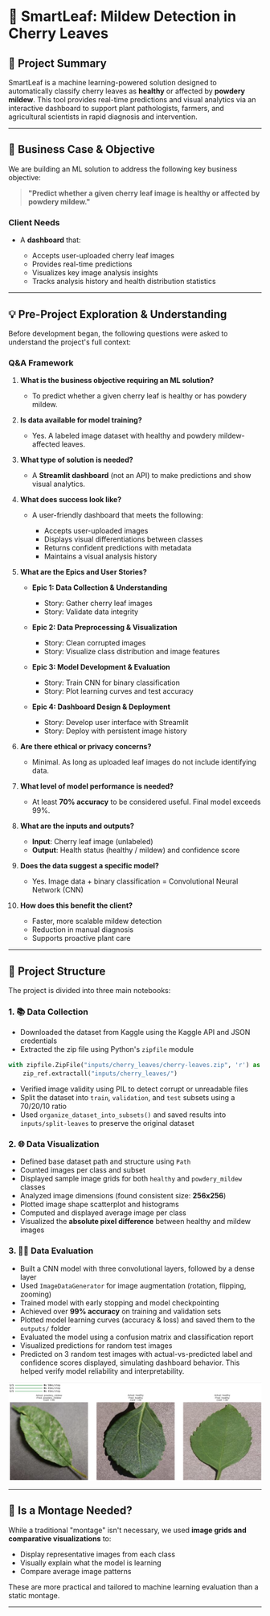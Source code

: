 # 🌿 SmartLeaf: Mildew Detection in Cherry Leaves

## 📌 Project Summary

SmartLeaf is a machine learning-powered solution designed to automatically classify cherry leaves as **healthy** or affected by **powdery mildew**. This tool provides real-time predictions and visual analytics via an interactive dashboard to support plant pathologists, farmers, and agricultural scientists in rapid diagnosis and intervention.

---

## 🎯 Business Case & Objective

We are building an ML solution to address the following key business objective:

> **"Predict whether a given cherry leaf image is healthy or affected by powdery mildew."**

### Client Needs

* A **dashboard** that:

  * Accepts user-uploaded cherry leaf images
  * Provides real-time predictions
  * Visualizes key image analysis insights
  * Tracks analysis history and health distribution statistics

---

## 💡 Pre-Project Exploration & Understanding

Before development began, the following questions were asked to understand the project's full context:

### Q\&A Framework

1. **What is the business objective requiring an ML solution?**

   * To predict whether a given cherry leaf is healthy or has powdery mildew.

2. **Is data available for model training?**

   * Yes. A labeled image dataset with healthy and powdery mildew-affected leaves.

3. **What type of solution is needed?**

   * A **Streamlit dashboard** (not an API) to make predictions and show visual analytics.

4. **What does success look like?**

   * A user-friendly dashboard that meets the following:

     * Accepts user-uploaded images
     * Displays visual differentiations between classes
     * Returns confident predictions with metadata
     * Maintains a visual analysis history

5. **What are the Epics and User Stories?**

   * **Epic 1: Data Collection & Understanding**

     * Story: Gather cherry leaf images
     * Story: Validate data integrity
   * **Epic 2: Data Preprocessing & Visualization**

     * Story: Clean corrupted images
     * Story: Visualize class distribution and image features
   * **Epic 3: Model Development & Evaluation**

     * Story: Train CNN for binary classification
     * Story: Plot learning curves and test accuracy
   * **Epic 4: Dashboard Design & Deployment**

     * Story: Develop user interface with Streamlit
     * Story: Deploy with persistent image history

6. **Are there ethical or privacy concerns?**

   * Minimal. As long as uploaded leaf images do not include identifying data.

7. **What level of model performance is needed?**

   * At least **70% accuracy** to be considered useful. Final model exceeds 99%.

8. **What are the inputs and outputs?**

   * **Input**: Cherry leaf image (unlabeled)
   * **Output**: Health status (healthy / mildew) and confidence score

9. **Does the data suggest a specific model?**

   * Yes. Image data + binary classification = Convolutional Neural Network (CNN)

10. **How does this benefit the client?**

    * Faster, more scalable mildew detection
    * Reduction in manual diagnosis
    * Supports proactive plant care

---

## 📂 Project Structure

The project is divided into three main notebooks:

### 1. 📚 Data Collection

* Downloaded the dataset from Kaggle using the Kaggle API and JSON credentials
* Extracted the zip file using Python's `zipfile` module

```python
with zipfile.ZipFile("inputs/cherry_leaves/cherry-leaves.zip", 'r') as zip_ref:
    zip_ref.extractall("inputs/cherry_leaves/")
```

* Verified image validity using PIL to detect corrupt or unreadable files
* Split the dataset into `train`, `validation`, and `test` subsets using a 70/20/10 ratio
* Used `organize_dataset_into_subsets()` and saved results into `inputs/split-leaves` to preserve the original dataset

### 2. 🌐 Data Visualization

* Defined base dataset path and structure using `Path`
* Counted images per class and subset
* Displayed sample image grids for both `healthy` and `powdery_mildew` classes
* Analyzed image dimensions (found consistent size: **256x256**)
* Plotted image shape scatterplot and histograms
* Computed and displayed average image per class
* Visualized the **absolute pixel difference** between healthy and mildew images

### 3. 🧑‍💻 Data Evaluation

* Built a CNN model with three convolutional layers, followed by a dense layer
* Used `ImageDataGenerator` for image augmentation (rotation, flipping, zooming)
* Trained model with early stopping and model checkpointing
* Achieved over **99% accuracy** on training and validation sets
* Plotted model learning curves (accuracy & loss) and saved them to the `outputs/` folder
* Evaluated the model using a confusion matrix and classification report
* Visualized predictions for random test images
* Predicted on 3 random test images with actual-vs-predicted label and confidence scores displayed, simulating dashboard behavior. This helped verify model reliability and interpretability.

![Screenshot of Prediction](https://github.com/peleisaac/mildew-detection-project/blob/main/images/predict_on_random_test_data.png)

---

## 📸 Is a Montage Needed?

While a traditional "montage" isn't necessary, we used **image grids and comparative visualizations** to:

* Display representative images from each class
* Visually explain what the model is learning
* Compare average image patterns

These are more practical and tailored to machine learning evaluation than a static montage.

---


